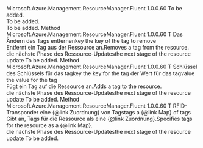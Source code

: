 <Type Name="IUpdateWithTags&lt;T&gt;" FullName="Microsoft.Azure.Management.ResourceManager.Fluent.Core.Resource.Update.IUpdateWithTags&lt;T&gt;">
  <TypeSignature Language="C#" Value="public interface IUpdateWithTags&lt;T&gt;" />
  <TypeSignature Language="ILAsm" Value=".class public interface auto ansi abstract IUpdateWithTags`1&lt;T&gt;" />
  <TypeSignature Language="DocId" Value="T:Microsoft.Azure.Management.ResourceManager.Fluent.Core.Resource.Update.IUpdateWithTags`1" />
  <TypeSignature Language="VB.NET" Value="Public Interface IUpdateWithTags(Of T)" />
  <TypeSignature Language="F#" Value="type IUpdateWithTags&lt;'T&gt; = interface" />
  <AssemblyInfo>
    <AssemblyName>Microsoft.Azure.Management.ResourceManager.Fluent</AssemblyName>
    <AssemblyVersion>1.0.0.60</AssemblyVersion>
  </AssemblyInfo>
  <TypeParameters>
    <TypeParameter Name="T" />
  </TypeParameters>
  <Interfaces />
  <Docs>
    <typeparam name="T">To be added.</typeparam>
    <summary>To be added.</summary>
    <remarks>To be added.</remarks>
  </Docs>
  <Members>
    <Member MemberName="WithoutTag">
      <MemberSignature Language="C#" Value="public T WithoutTag (string key);" />
      <MemberSignature Language="ILAsm" Value=".method public hidebysig newslot virtual instance !T WithoutTag(string key) cil managed" />
      <MemberSignature Language="DocId" Value="M:Microsoft.Azure.Management.ResourceManager.Fluent.Core.Resource.Update.IUpdateWithTags`1.WithoutTag(System.String)" />
      <MemberSignature Language="VB.NET" Value="Public Function WithoutTag (key As String) As T" />
      <MemberSignature Language="F#" Value="abstract member WithoutTag : string -&gt; 'T" Usage="iUpdateWithTags.WithoutTag key" />
      <MemberType>Method</MemberType>
      <AssemblyInfo>
        <AssemblyName>Microsoft.Azure.Management.ResourceManager.Fluent</AssemblyName>
        <AssemblyVersion>1.0.0.60</AssemblyVersion>
      </AssemblyInfo>
      <ReturnValue>
        <ReturnType>T</ReturnType>
      </ReturnValue>
      <Parameters>
        <Parameter Name="key" Type="System.String" />
      </Parameters>
      <Docs>
        <param name="key"><span data-ttu-id="1dcbe-101">Das Ändern des Tags entfernen</span><span class="sxs-lookup"><span data-stu-id="1dcbe-101">key the key of the tag to remove</span></span></param>
        <summary>
            <span data-ttu-id="1dcbe-102">Entfernt ein Tag aus der Ressource an.</span><span class="sxs-lookup"><span data-stu-id="1dcbe-102">Removes a tag from the resource.</span></span>
            </summary>
        <returns><span data-ttu-id="1dcbe-103">die nächste Phase des Ressource-Updates</span><span class="sxs-lookup"><span data-stu-id="1dcbe-103">the next stage of the resource update</span></span></returns>
        <remarks>To be added.</remarks>
      </Docs>
    </Member>
    <Member MemberName="WithTag">
      <MemberSignature Language="C#" Value="public T WithTag (string key, string value);" />
      <MemberSignature Language="ILAsm" Value=".method public hidebysig newslot virtual instance !T WithTag(string key, string value) cil managed" />
      <MemberSignature Language="DocId" Value="M:Microsoft.Azure.Management.ResourceManager.Fluent.Core.Resource.Update.IUpdateWithTags`1.WithTag(System.String,System.String)" />
      <MemberSignature Language="VB.NET" Value="Public Function WithTag (key As String, value As String) As T" />
      <MemberSignature Language="F#" Value="abstract member WithTag : string * string -&gt; 'T" Usage="iUpdateWithTags.WithTag (key, value)" />
      <MemberType>Method</MemberType>
      <AssemblyInfo>
        <AssemblyName>Microsoft.Azure.Management.ResourceManager.Fluent</AssemblyName>
        <AssemblyVersion>1.0.0.60</AssemblyVersion>
      </AssemblyInfo>
      <ReturnValue>
        <ReturnType>T</ReturnType>
      </ReturnValue>
      <Parameters>
        <Parameter Name="key" Type="System.String" />
        <Parameter Name="value" Type="System.String" />
      </Parameters>
      <Docs>
        <param name="key"><span data-ttu-id="1dcbe-104">Schlüssel des Schlüssels für das tag</span><span class="sxs-lookup"><span data-stu-id="1dcbe-104">key the key for the tag</span></span></param>
        <param name="value"><span data-ttu-id="1dcbe-105">der Wert für das tag</span><span class="sxs-lookup"><span data-stu-id="1dcbe-105">value the value for the tag</span></span></param>
        <summary>
            <span data-ttu-id="1dcbe-106">Fügt ein Tag auf die Ressource an.</span><span class="sxs-lookup"><span data-stu-id="1dcbe-106">Adds a tag to the resource.</span></span>
            </summary>
        <returns><span data-ttu-id="1dcbe-107">die nächste Phase des Ressource-Updates</span><span class="sxs-lookup"><span data-stu-id="1dcbe-107">the next stage of the resource update</span></span></returns>
        <remarks>To be added.</remarks>
      </Docs>
    </Member>
    <Member MemberName="WithTags">
      <MemberSignature Language="C#" Value="public T WithTags (System.Collections.Generic.IDictionary&lt;string,string&gt; tags);" />
      <MemberSignature Language="ILAsm" Value=".method public hidebysig newslot virtual instance !T WithTags(class System.Collections.Generic.IDictionary`2&lt;string, string&gt; tags) cil managed" />
      <MemberSignature Language="DocId" Value="M:Microsoft.Azure.Management.ResourceManager.Fluent.Core.Resource.Update.IUpdateWithTags`1.WithTags(System.Collections.Generic.IDictionary{System.String,System.String})" />
      <MemberSignature Language="VB.NET" Value="Public Function WithTags (tags As IDictionary(Of String, String)) As T" />
      <MemberSignature Language="F#" Value="abstract member WithTags : System.Collections.Generic.IDictionary&lt;string, string&gt; -&gt; 'T" Usage="iUpdateWithTags.WithTags tags" />
      <MemberType>Method</MemberType>
      <AssemblyInfo>
        <AssemblyName>Microsoft.Azure.Management.ResourceManager.Fluent</AssemblyName>
        <AssemblyVersion>1.0.0.60</AssemblyVersion>
      </AssemblyInfo>
      <ReturnValue>
        <ReturnType>T</ReturnType>
      </ReturnValue>
      <Parameters>
        <Parameter Name="tags" Type="System.Collections.Generic.IDictionary&lt;System.String,System.String&gt;" />
      </Parameters>
      <Docs>
        <param name="tags"><span data-ttu-id="1dcbe-108">RFID-Transponder eine {@link Zuordnung} von Tags</span><span class="sxs-lookup"><span data-stu-id="1dcbe-108">tags a {@link Map} of tags</span></span></param>
        <summary>
            <span data-ttu-id="1dcbe-109">Gibt an, Tags für die Ressource als eine {@link Zuordnung}.</span><span class="sxs-lookup"><span data-stu-id="1dcbe-109">Specifies tags for the resource as a {@link Map}.</span></span>
            </summary>
        <returns><span data-ttu-id="1dcbe-110">die nächste Phase des Ressource-Updates</span><span class="sxs-lookup"><span data-stu-id="1dcbe-110">the next stage of the resource update</span></span></returns>
        <remarks>To be added.</remarks>
      </Docs>
    </Member>
  </Members>
</Type>